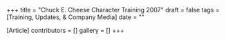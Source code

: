 +++
title = "Chuck E. Cheese Character Training 2007"
draft = false
tags = [Training, Updates, & Company Media]
date = ""

[Article]
contributors = []
gallery = []
+++
